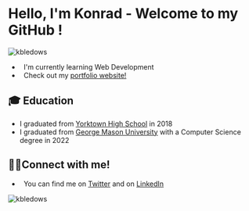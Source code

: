 # Hello, I'm **Konrad** - Welcome to my GitHub !

<p align="left"> <img src="https://komarev.com/ghpvc/?username=kbledows&label=Profile%20views&color=0e75b6&style=flat" alt="kbledows" /> </p>

- &nbsp; I'm currently learning Web Development
- &nbsp; Check out my [portfolio website!](https://kbledows.github.io)

## 🎓 Education
- I graduated from [Yorktown High School](https://yhs.apsva.us/about-us/) in 2018
- I graduated from [George Mason University](https://www.gmu.edu/) with a Computer Science degree in 2022

## 🧑‍💻Connect with me!
- &nbsp; You can find me on [Twitter](https://twitter.com/kbledows) and on [LinkedIn](https://www.linkedin.com/in/konrad-bledowski/)

<p><img align="left" src="https://github-readme-stats.vercel.app/api/top-langs?username=kbledows&show_icons=true&locale=en&theme=tokyonight" alt="kbledows" /></p>
